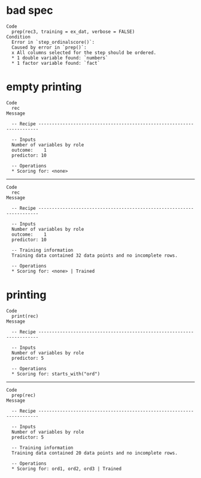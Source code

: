 # bad spec

    Code
      prep(rec3, training = ex_dat, verbose = FALSE)
    Condition
      Error in `step_ordinalscore()`:
      Caused by error in `prep()`:
      x All columns selected for the step should be ordered.
      * 1 double variable found: `numbers`
      * 1 factor variable found: `fact`

# empty printing

    Code
      rec
    Message
      
      -- Recipe ----------------------------------------------------------------------
      
      -- Inputs 
      Number of variables by role
      outcome:    1
      predictor: 10
      
      -- Operations 
      * Scoring for: <none>

---

    Code
      rec
    Message
      
      -- Recipe ----------------------------------------------------------------------
      
      -- Inputs 
      Number of variables by role
      outcome:    1
      predictor: 10
      
      -- Training information 
      Training data contained 32 data points and no incomplete rows.
      
      -- Operations 
      * Scoring for: <none> | Trained

# printing

    Code
      print(rec)
    Message
      
      -- Recipe ----------------------------------------------------------------------
      
      -- Inputs 
      Number of variables by role
      predictor: 5
      
      -- Operations 
      * Scoring for: starts_with("ord")

---

    Code
      prep(rec)
    Message
      
      -- Recipe ----------------------------------------------------------------------
      
      -- Inputs 
      Number of variables by role
      predictor: 5
      
      -- Training information 
      Training data contained 20 data points and no incomplete rows.
      
      -- Operations 
      * Scoring for: ord1, ord2, ord3 | Trained

